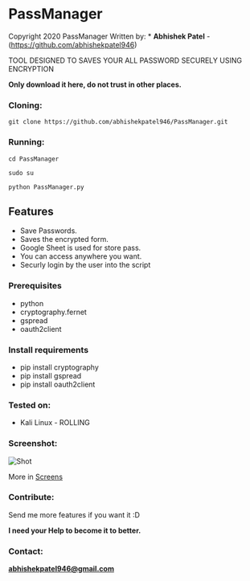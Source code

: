 # PassManager

Copyright 2020 PassManager
Written by: * **Abhishek Patel** - (https://github.com/abhishekpatel946)

TOOL DESIGNED TO SAVES YOUR ALL PASSWORD SECURELY USING ENCRYPTION

**Only download it here, do not trust in other places.**

### Cloning:
```
git clone https://github.com/abhishekpatel946/PassManager.git
```

### Running:
```
cd PassManager
```

```
sudo su
```

```
python PassManager.py
```

## Features 

- Save Passwords.
- Saves the encrypted form. 
- Google Sheet is used for store pass.
- You can access anywhere you want.
- Securly login by the user into the script

### Prerequisites

* python
* cryptography.fernet
* gspread
* oauth2client

### Install requirements

* pip install cryptography
* pip install gspread
* pip install oauth2client

### Tested on:

+ Kali Linux - ROLLING

### Screenshot:
![Shot](https://github.com/abhishekpatel946/PassManager/master/Screens/*.png)

More in [Screens](Screens)

### Contribute:
Send me more features if you want it :D

**I need your Help to become it to better.**

### Contact:
**abhishekpatel946@gmail.com**

